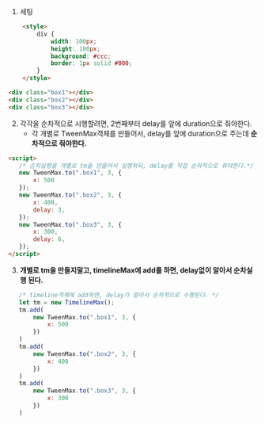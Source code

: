 1. 세팅
```html
    <style>
        div {
            width: 100px;
            height: 100px;
            background: #ccc;
            border: 1px solid #000;
        }
    </style>
```
```html
<div class="box1"></div>
<div class="box2"></div>
<div class="box3"></div>
```
2. 각각을 순차적으로 시행할려면, 2번째부터 delay를 앞에 duration으로 줘야한다.
    - 각 개별로 TweenMax객체를 만들어서, delay를 앞에 duration으로 주는데 **순차적으로 줘야한다.**
```html
<script>
   /* 순차실행을 개별로 tm을 만들어서 실행하되, delay를 직접 순차적으로 줘야한다.*/
   new TweenMax.to(".box1", 3, {
       x: 500
   });
   new TweenMax.to(".box2", 3, {
       x: 400,
       delay: 3,
   });
   new TweenMax.to(".box3", 3, {
       x: 300,
       delay: 6,
   });
</script>
```

3. **개별로 tm을 만들지말고, timelineMax에 add를 하면, delay없이 알아서 순차실행 된다.**

```js
   /* timeline객체에 add하면, delay가 알아서 순차적으로 수행된다. */
   let tm = new TimelineMax();
   tm.add(
       new TweenMax.to(".box1", 3, {
           x: 500
       })
   )
   tm.add(
       new TweenMax.to(".box2", 3, {
           x: 400
       })
   )
   tm.add(
       new TweenMax.to(".box3", 3, {
           x: 300
       })
   )
```
